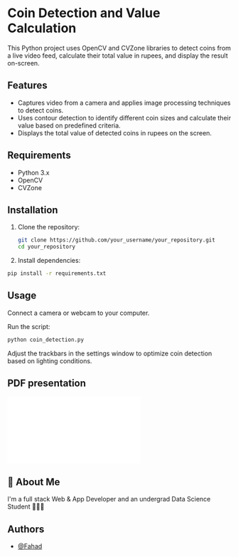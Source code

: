 # Coin Detection and Value Calculation

This Python project uses OpenCV and CVZone libraries to detect coins from a live video feed, calculate their total value in rupees, and display the result on-screen.

## Features

- Captures video from a camera and applies image processing techniques to detect coins.
- Uses contour detection to identify different coin sizes and calculate their value based on predefined criteria.
- Displays the total value of detected coins in rupees on the screen.

## Requirements

- Python 3.x
- OpenCV
- CVZone

## Installation

1. Clone the repository:

   ```bash
   git clone https://github.com/your_username/your_repository.git
   cd your_repository
   ```
2. Install dependencies:
  ```bash
  pip install -r requirements.txt
  ```
## Usage
Connect a camera or webcam to your computer.

Run the script:
```bash
python coin_detection.py
```
Adjust the trackbars in the settings window to optimize coin detection based on lighting conditions.

## PDF presentation
![presentation](./presentation.pdf)

## 🚀 About Me
I'm a full stack Web & App Developer and an undergrad Data Science Student 👨‍💻🙌

## Authors

- [@Fahad](https://github.com/SyedFahad7)

